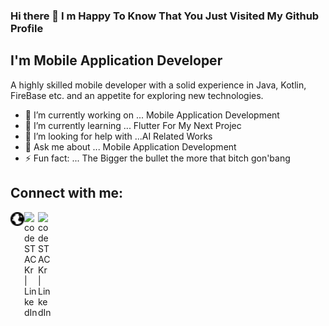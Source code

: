 ### Hi there 👋 I m Happy To Know That You Just Visited My Github Profile


## I'm Mobile Application Developer 
  A highly skilled mobile developer with a solid experience in Java, Kotlin, FireBase etc. and an appetite for exploring new technologies.
  
  
- 🔭 I’m currently working on ... Mobile Application Development
- 🌱 I’m currently learning ... Flutter For My Next Projec
- 🤔 I’m looking for help with ...AI Related Works
- 💬 Ask me about ... Mobile Application Development
- ⚡ Fun fact: ... The Bigger the bullet the more that bitch gon'bang

## Connect with me:

<p><a href="https://treeprog.netlify.app/" rel="nofollow"><img align="left" alt="codeSTACKr.com" width="22px" src="https://raw.githubusercontent.com/iconic/open-iconic/master/svg/globe.svg" style="max-width:100%;"></a>
<a href="https://www.linkedin.com/in/ayoub-ghoudan-36a122161/" rel="nofollow"><img align="left" alt="codeSTACKr | LinkedIn" width="22px" src="https://camo.githubusercontent.com/d659d2bac00c01b42bffbae84bdc121e828b8fecd5b4949ffa2575f5d9e4a371/68747470733a2f2f63646e2e6a7364656c6976722e6e65742f6e706d2f73696d706c652d69636f6e734076332f69636f6e732f6c696e6b6564696e2e737667" data-canonical-src="https://cdn.jsdelivr.net/npm/simple-icons@v3/icons/linkedin.svg" style="max-width:100%;"></a>
<a href="https://www.instagram.com/ayoub_ghoudan/" rel="nofollow"><img align="left" alt="codeSTACKr | LinkedIn" width="22px" src="https://www.google.com/url?sa=i&url=https%3A%2F%2Fwww.clipartmax.com%2Fmiddle%2Fm2i8m2G6K9i8K9i8_instagram-icon-instagram-icon-svg-white%2F&psig=AOvVaw3-IDc1E54n1hUTp7nfGoAo&ust=1606666657398000&source=images&cd=vfe&ved=0CAIQjRxqFwoTCNDBqZPSpe0CFQAAAAAdAAAAABAJ" data-canonical-src="https://cdn.jsdelivr.net/npm/simple-icons@v3/icons/linkedin.svg" style="max-width:100%;"></a></p>
